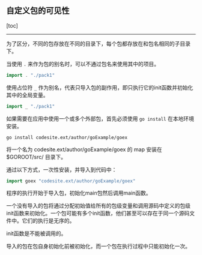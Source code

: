## 自定义包的可见性

[toc]

---

为了区分，不同的包存放在不同的目录下，每个包都存放在和包名相同的子目录下。

当使用 `.` 来作为包的别名时，可以不通过包名来使用其中的项目。
```go
import . "./pack1"
```

使用占位符 `_` 作为别名，代表只导入包的副作用，即只执行它的init函数并初始化其中的全局变量。

```go
import _ "./pack1"
```

如果需要在应用中使用一个或多个外部包，首先必须使用 `go install` 在本地环境安装。

```
go install codesite.ext/author/goExample/goex
```

将一个名为 codesite.ext/author/goExample/goex 的 map 安装在 $GOROOT/src/ 目录下。

通过以下方式，一次性安装，并导入到代码中：
```go
import goex "codesite.ext/author/goExample/goex"
```

程序的执行开始于导入包，初始化main包然后调用main函数。

一个没有导入的包将通过分配初始值给所有的包级变量和调用源码中定义的包级init函数来初始化。一个包可能有多个init函数，他们甚至可以存在于同一个源码文件中。它们的执行是无序的。

init函数是不能被调用的。

导入的包在包自身初始化前被初始化，而一个包在执行过程中只能初始化一次。